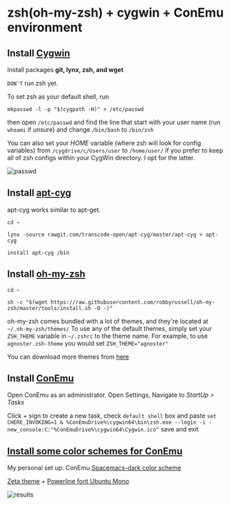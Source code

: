 # zsh(oh-my-zsh) + cygwin + ConEmu environment

## Install [Cygwin](https://cygwin.com/install.html)
Install packages **git, lynx, zsh, and wget**

`DON'T` run zsh yet.

To set zsh as your default shell, run

`mkpasswd -l -p "$(cygpath -H)" > /etc/passwd`

then open `/etc/passwd` and find the line that start with your user name (run `whoami` if unsure) and change `/bin/bash` to `/bin/zsh`

You can also set your _HOME_ variable (where zsh will look for config variables) from `/cygdrive/c/Users/user` to `/home/user/` if you prefer to keep all of zsh configs within your CygWin directory. I opt for the latter.

![passwd](https://raw.githubusercontent.com/edqu3/zsh-cygwin-conemu/master/passwd.png)

## Install [apt-cyg](https://github.com/transcode-open/apt-cyg)
apt-cyg works similar to apt-get.

`cd ~`

`lynx -source rawgit.com/transcode-open/apt-cyg/master/apt-cyg > apt-cyg`

`install apt-cyg /bin`

## Install [oh-my-zsh](https://github.com/robbyrussell/oh-my-zsh)
`cd ~`

`sh -c "$(wget https://raw.githubusercontent.com/robbyrussell/oh-my-zsh/master/tools/install.sh -O -)"`

oh-my-zsh comes bundled with a lot of themes, and they're located at `~/.oh-my-zsh/themes/`
To use any of the default themes, simply set your `ZSH_THEME` variable in `~/.zshrc` to the theme name.
For example, to use `agnoster.zsh-theme` you would set `ZSH_THEME="agnoster"`

You can download more themes from [here](https://github.com/unixorn/awesome-zsh-plugins#themes)

## Install [ConEmu](https://www.fosshub.com/ConEmu.html)

Open ConEmu as an administrator. Open Settings, Navigate to _StartUp > Tasks_

Click + sign to create a new task, check `default shell` box and paste 
`set CHERE_INVOKING=1 & %ConEmuDrive%\cygwin64\bin\zsh.exe --login -i -new_console:C:"%ConEmuDrive%\cygwin64\Cygwin.ico"`
save and exit

## [Install some color schemes for ConEmu](https://github.com/joonro/ConEmu-Color-Themes)

My personal set up:
ConEmu [Spacemacs-dark color scheme](https://github.com/joonro/ConEmu-Color-Themes/blob/master/spacemacs-dark.xml)

[Zeta theme](https://github.com/skylerlee/zeta-zsh-theme) + [Powerline font Ubuntu Mono](https://github.com/powerline/fonts/tree/master/UbuntuMono)

![results](https://raw.githubusercontent.com/edqu3/zsh-cygwin-conemu/master/screenshot.png)
